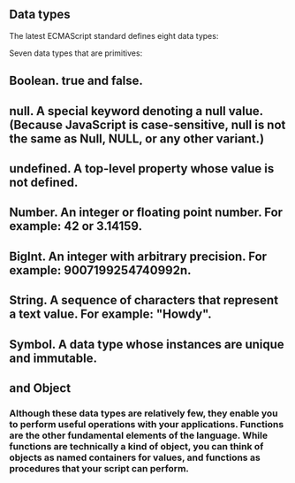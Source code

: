 ## Data types
The latest ECMAScript standard defines eight data types:

Seven data types that are primitives:
## Boolean. true and false.
## null. A special keyword denoting a null value. (Because JavaScript is case-sensitive, null is not the same as Null, NULL, or any other variant.)
## undefined. A top-level property whose value is not defined.
## Number. An integer or floating point number. For example: 42 or 3.14159.
## BigInt. An integer with arbitrary precision. For example: 9007199254740992n.
## String. A sequence of characters that represent a text value. For example: "Howdy".
## Symbol. A data type whose instances are unique and immutable.
## and Object
### Although these data types are relatively few, they enable you to perform useful operations with your applications. Functions are the other fundamental elements of the language. While functions are technically a kind of object, you can think of objects as named containers for values, and functions as procedures that your script can perform.